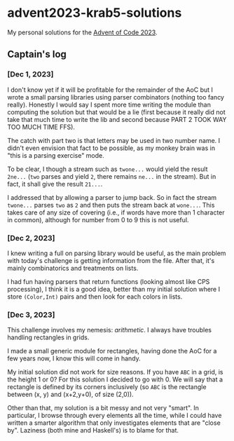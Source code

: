 # advent2023-krab5-solutions

My personal solutions for the [Advent of Code 2023](https://adventofcode.com/).

## Captain's log

### [Dec 1, 2023]

I don't know yet if it will be profitable for the remainder of the AoC but I
wrote a small parsing libraries using parser combinators (nothing too fancy
really). Honestly I would say I spent more time writing the module than
computing the solution but that would be a lie (first because it really did not
take that much time to write the lib and second because PART 2 TOOK WAY TOO MUCH
TIME FFS).

The catch with part two is that letters may be used in two number name. I didn't
even envision that fact to be possible, as my monkey brain was in "this is a
parsing exercise" mode.

To be clear, I though a stream such as `twone...` would yield the result 
`2ne...` (`two` parses and yield `2`, there remains `ne...` in the stream). But 
in fact, it shall give the result `21...`.

I addressed that by allowing a parser to jump back. So in fact the stream
`twone...` parses `two` as `2` and then puts the stream back at `wone...`. This
takes care of any size of covering (i.e., if words have more than 1 character in
common), although for number from 0 to 9 this is not useful.


### [Dec 2, 2023]

I knew writing a full on parsing library would be useful, as the main problem
with today's challenge is getting information from the file. After that, it's
mainly combinatorics and treatments on lists.

I had fun having parsers that return functions (looking almost like CPS
processing), I think it is a good idea, better than my initial solution where I
store `(Color,Int)` pairs and then look for each colors in lists.


### [Dec 3, 2023]

This challenge involves my nemesis: _arithmetic_. I always have troubles
handling rectangles in grids.

I made a small generic module for rectangles, having done the AoC for a few
years now, I know this will come in handy. 

My initial solution did not work for size reasons. If you have `ABC` in a grid,
is the height 1 or 0? For this solution I decided to go with 0. We will say that
a rectangle is defined by its corners inclusively (so `ABC` is the rectangle
between (x, y) and (x+2,y+0), of size (2,0)).

Other than that, my solution is a bit messy and not very "smart". In particular,
I browse through every elements all the time, while I could have written a
smarter algorithm that only investigates elements that are "close by". Laziness
(both mine and Haskell's) is to blame for that.


